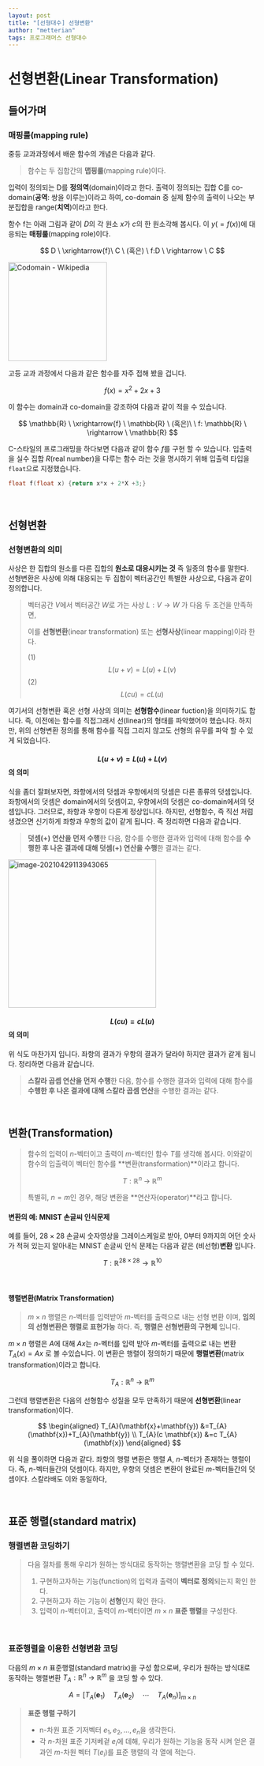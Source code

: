 ```yaml
---
layout: post
title: "[선형대수] 선형변환"
author: "metterian"
tags: 프로그래머스 선형대수
---
```

# 선형변환(Linear Transformation)

## 들어가며

### 매핑룰(mapping rule)

중등 교과과정에서 배운 함수의 개념은 다음과 같다.

> 함수는 두 집합간의 **맵핑룰**(mapping rule)이다.

입력이 정의되는 D를 **정의역**(domain)이라고 한다. 출력이 정의되는 집합 C를 co-domain(**공역**: 쌍을 이루는)이라고 하여, co-domain 중 실제 함수의 출력이 나오는 부분집합을 range(**치역**)이라고 한다.

함수 f는 아래 그림과 같이 $D$의 각 원소 $x$가 $c$의 한 원소각해 봅시다. 이 $y(=f(x))$에 대응되는 **매핑룰**(mapping role)이다.



$$
D \ \xrightarrow{f}\  C \ (혹은) \ f:D \ \rightarrow \ C
$$



<img src="https://tva1.sinaimg.cn/large/008i3skNgy1gq0em5hdsxj30xc0p076i.jpg" alt="Codomain - Wikipedia" width="200"  />

[^출처]: 위키피디아

고등 교과 과정에서 다음과 같은 함수를 자주 접해 봤을 겁니다.



$$
f(x)=x^{2}+2 x+3
$$



이 함수는 domain과 co-domain을 강조하여 다음과 같이 적을 수 있습니다.



$$
\mathbb{R} \ \xrightarrow{f} \ \mathbb{R} \ (혹은)\ \  f: \mathbb{R} \ \rightarrow \ \mathbb{R}
$$



C-스타일의 프로그래밍을 하다보면 다음과 같이 함수 $f$를 구현 할 수 있습니다. 입출력을 실수 집합 $R$(real number)을 다루는 함수 라는 것을 명시하기 위해 입출력 타입을 `float`으로 지정했습니다.

```c
float f(float x) {return x*x + 2*X +3;}
```



<br>

## 선형변환

### 선형변환의 의미

사상은 한 집합의 원소를 다른 집합의 **원소로 대응시키는 것** 즉 일종의 함수를 말한다. 선형변환은 사상에 의해 대응되는 두 집합이 벡터공간인 특별한 사상으로, 다음과 같이 정의합니다.

> 벡터공간 $V$에서 벡터공간 $W$로 가는 사상 $L : V \rightarrow W$ 가 다음 두 조건을 만족하면,
>
> 이를 **선형변환**(inear transformation) 또는 **선형사상**(linear mapping)이라 한다.
>
> (1) $$L(u+v)=L(u)+L(v)$$
> (2) $$L(c u)=c L(u)$$

여기서의 선형변환 혹은 선형 사상의 의미는 **선형함수**(linear fuction)을 의미하기도 합니다. 즉, 이전에는 함수를 직접그래서 선(linear)의 형태를 파악했어야 했습니다. 하지만, 위의 선형변환 정의를 통해 함수를 직접 그리지 않고도 선형의 유무를 파악 할 수 있게 되었습니다.






#### $$L(u+v)=L(u)+L(v)$$ 의 의미

식을 좀더 잘펴보자면, 좌항에서의 덧셈과 우항에서의 덧셈은 다른 종류의 덧셈입니다. 좌항에서의 덧셈은 domain에서의 덧셈이고, 우항에서의 덧셈은 co-domain에서의 덧셈입니다. 그러므로, 좌항과 우항이 다른게 정상입니다. 하지만, 선형함수, 즉 직선 처럼 생겼으면 신기하게 좌항과 우항의 값이 같게 됩니다. 즉 정리하면 다음과 같습니다.

> **덧셈(+) 연산을 먼저 수행**한 다음, 함수를 수행한 결과와 입력에 대해 함수를 **수행한 후 나온 결과에 대해 덧셈(+) 연산을 수행**한 결과는 같다.

<img src="https://tva1.sinaimg.cn/large/008i3skNgy1gq0ezffu7uj30g40csqai.jpg" alt="image-20210429113943065" width="300"  />

#### $$L(c u)=c L(u)$$ 의 의미

위 식도 마찬가지 입니다. 좌항의 결과가 우항의 결과가 달라야 하지만 결과가 같게 됩니다. 정리하면 다음과 같습니다.

> **스칼라 곱셉 연산을 먼저 수행**한 다음, 함수를 수행한 결과와 입력에 대해 함수를 **수행한 후 나온 결과에 대해 스칼라 곱셈 연산**을 수행한 결과는 같다.



<br>

## 변환(Transformation)

> 함수의 입력이 $n$-벡터이고 출력이 $m$-벡터인 함수 $T$를 생각해 봅시다. 이와같이 함수의 입출력이 벡터인 함수를 **변환(transformation)**이라고 합니다.
>
> $$
> T : \mathbb{R}^n \; \rightarrow \; \mathbb{R}^m
> $$
>
> 특별히, $n=m$인 경우, 해당 변환을 **연산자(operator)**라고 합니다.

#### 변환의 예: MNIST 손글씨 인식문제

예를 들어, $28 \times 28$ 손글씨 숫자영상을 그레이스케일로 받아, 0부터 9까지의 어던 숫사가 적혀 있는지 알아내는 MNIST 손글씨 인식 문제는 다음과 같은 (비선형)**변환** 입니다.



$$
T : \mathbb{R}^{28 \times 28} \rightarrow \mathbb{R}^{10}
$$



<br>

#### 행렬변환(Matrix Transformation)

> $m \times n$ 행렬은 $n$-벡터를 입력받아 $m$-벡터를 출력으로 내는 선형 변환 이며, **임의의 선형변환은 행렬로 표현가능** 하다. 즉, **행렬은 선형변환의 구현체** 입니다.

$m \times n$ 행렬은 $A$에 대해 $Ax$는 $n$-벡터를 입력 받아 $m$-벡터를 출력으로 내는 변환 $T_A(x) = Ax$ 로 볼 수있습니다. 이 변환은 행렬이 정의하기 때문에 **행렬변환**(matrix transformation)이라고 합니다.



$$
T_A : \mathbb{R}^n \ \rightarrow \ \mathbb{R}^m
$$



그런데 행렬변환은 다음의 선형함수 성질을 모두 만족하기 때문에 **선형변환**(linear transformation)이다.



$$
\begin{aligned}
T_{A}(\mathbf{x}+\mathbf{y}) &=T_{A}(\mathbf{x})+T_{A}(\mathbf{y}) \\
T_{A}(c \mathbf{x}) &=c T_{A}(\mathbf{x})
\end{aligned}
$$



위 식을 풀이하면 다음과 같다. 좌항의 행렬 변환은 행렬 $A$, $n$-벡터가 존재하는 행렬이다. 즉, $n$-벡터들간의 덧셈이다. 하지만, 우항의 덧셈은 변환이 완료된 $m$-벡터들간의 덧셈이다. 스칼라배도 이와 동일하다,



<br>

## 표준 행렬(standard matrix)

### 행렬변환 코딩하기

> 다음 절차를 통해 우리가 원하는 방식대로 동작하는 행렬변환을 코딩 할 수 있다.
>
> 1. 구현하고자하는 기능(function)의 입력과 출력이 **벡터로 정의**되는지 확인 한다.
> 2. 구현하고자 하는 기능이 **선형**인지 확인 한다.
> 3. 입력이 $n$-벡터이고, 출력이 $m$-벡터이면 $m \times n$ **표준 행렬**을 구성한다.

<br>

### 표준행렬을 이용한 선형변환 코딩

다음의  $m \times n$ 표준행렬(standard matrix)을 구성 함으로써, 우리가 원하는 방식대로 동작하는 행렬변환 $T_A : \mathbb{R}^n \ \rightarrow \ \mathbb{R}^m$ 을 코딩 할 수 있다.



$$
A=\left[T_{A}\left(\mathbf{e}_{1}\right) \quad T_{A}\left(\mathbf{e}_{2}\right) \quad \cdots \quad T_{A}\left(\mathbf{e}_{n}\right)\right]_{m \times n}
$$




> **표준 행렬 구하기**
>
> - n-차원 표준 기저벡터 ${e_1, e_2, \dots, e_n}$을 생각한다.
> - 각 $n$-차원 표준 기저베겉 $e_i$에 데해, 우리가 원하는 기능을 동작 시켜 얻은 결과인 $m$-차원 벡터 $T(e_i)$를 표준 행렬의 각 열에 적는다.

